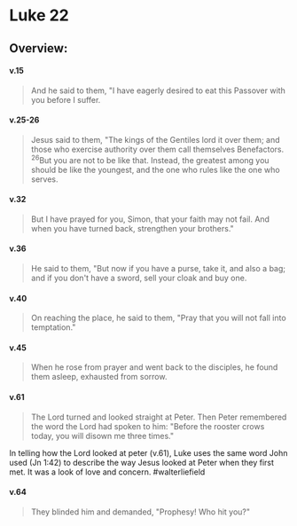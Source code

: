 # Luke 22

## Overview:


#### v.15
>And he said to them, "I have eagerly desired to eat this Passover with you before I suffer.

#### v.25-26
>Jesus said to them, "The kings of the Gentiles lord it over them; and those who exercise authority over them call themselves Benefactors. <sup>26</sup>But you are not to be like that. Instead, the greatest among you should be like the youngest, and the one who rules like the one who serves.

#### v.32
>But I have prayed for you, Simon, that your faith may not fail. And when you have turned back, strengthen your brothers."

#### v.36
>He said to them, "But now if you have a purse, take it, and also a bag; and if you don't have a sword, sell your cloak and buy one.

#### v.40
>On reaching the place, he said to them, "Pray that you will not fall into temptation."

#### v.45
>When he rose from prayer and went back to the disciples, he found them asleep, exhausted from sorrow.

#### v.61
>The Lord turned and looked straight at Peter. Then Peter remembered the word the Lord had spoken to him: "Before the rooster crows today, you will disown me three times."

In telling how the Lord looked at peter (v.61), Luke uses the same word John used (Jn 1:42) to describe the way Jesus looked at Peter when they first met. It was a look of love and concern.
#walterliefield 

#### v.64
>They blinded him and demanded, "Prophesy! Who hit you?"